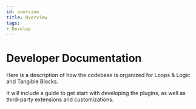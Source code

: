 ```yaml
---
id: overview
title: Overview
tags:
- Develop
---
```


# Developer Documentation

Here is a description of how the codebase is organized for Loops & Logic and Tangible Blocks.

It will include a guide to get start with developing the plugins, as well as third-party extensions and customizations.
